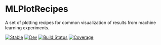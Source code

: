 # MLPlotRecipes

A set of plotting recipes for common visualization of results from machine learning experiments.


[![Stable](https://img.shields.io/badge/docs-stable-blue.svg)](https://john-waczak.github.io/MLPlotRecipes.jl/stable/)
[![Dev](https://img.shields.io/badge/docs-dev-blue.svg)](https://john-waczak.github.io/MLPlotRecipes.jl/dev/)
[![Build Status](https://github.com/john-waczak/MLPlotRecipes.jl/actions/workflows/CI.yml/badge.svg?branch=main)](https://github.com/john-waczak/MLPlotRecipes.jl/actions/workflows/CI.yml?query=branch%3Amain)
[![Coverage](https://codecov.io/gh/john-waczak/MLPlotRecipes.jl/branch/main/graph/badge.svg)](https://codecov.io/gh/john-waczak/MLPlotRecipes.jl)
